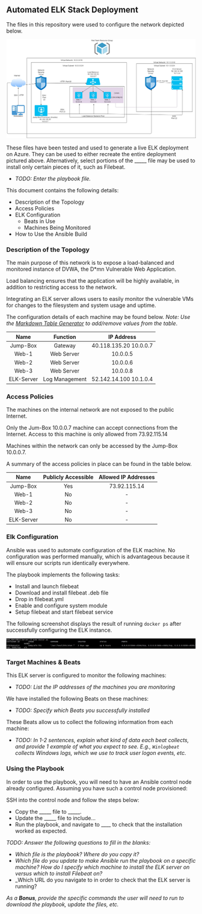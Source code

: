 ## Automated ELK Stack Deployment

The files in this repository were used to configure the network depicted below.

![Red Team Network Diagram](Images/Network_Diagram.jpg)

These files have been tested and used to generate a live ELK deployment on Azure. They can be used to either recreate the entire deployment pictured above. Alternatively, select portions of the _____ file may be used to install only certain pieces of it, such as Filebeat.

  - _TODO: Enter the playbook file._

This document contains the following details:
- Description of the Topology
- Access Policies
- ELK Configuration
  - Beats in Use
  - Machines Being Monitored
- How to Use the Ansible Build


### Description of the Topology

The main purpose of this network is to expose a load-balanced and monitored instance of DVWA, the D*mn Vulnerable Web Application.

Load balancing ensures that the application will be highly available, in addition to restricting access to the network.

Integrating an ELK server allows users to easily monitor the vulnerable VMs for changes to the filesystem and system usage and uptime.

The configuration details of each machine may be found below.
_Note: Use the [Markdown Table Generator](http://www.tablesgenerator.com/markdown_tables) to add/remove values from the table_.

|    Name    |    Function    |       IP Address       |
|:----------:|:--------------:|:----------------------:|
|  Jump-Box  |     Gateway    | 40.118.135.20 10.0.0.7 |
|    Web-1   |   Web Server   |        10.0.0.5        |
|    Web-2   |   Web Server   |        10.0.0.6        |
|    Web-3   |   Web Server   |        10.0.0.8        |
| ELK-Server | Log Management | 52.142.14.100 10.1.0.4 |

### Access Policies

The machines on the internal network are not exposed to the public Internet. 

Only the Jum-Box 10.0.0.7 machine can accept connections from the Internet. Access to this machine is only allowed from 73.92.115.14

Machines within the network can only be accessed by the Jump-Box 10.0.0.7.

A summary of the access policies in place can be found in the table below.

|    Name    | Publicly Accessible | Allowed IP Addresses |
|:----------:|:-------------------:|:--------------------:|
|  Jump-Box  |         Yes         |     73.92.115.14     |
|    Web-1   |          No         |           -          |
|    Web-2   |          No         |           -          |
|    Web-3   |          No         |           -          |
| ELK-Server |          No         |           -          |

### Elk Configuration

Ansible was used to automate configuration of the ELK machine. No configuration was performed manually, which is advantageous because it will ensure our scripts run identically everywhere. 

The playbook implements the following tasks:
- Install and launch filebeat
- Download and install filebeat .deb file
- Drop in filebeat.yml
- Enable and configure system module
- Setup filebeat and start filebeat service

The following screenshot displays the result of running `docker ps` after successfully configuring the ELK instance.

!["docker ps" output](Images/docker_ps.jpg)

### Target Machines & Beats
This ELK server is configured to monitor the following machines:
- _TODO: List the IP addresses of the machines you are monitoring_

We have installed the following Beats on these machines:
- _TODO: Specify which Beats you successfully installed_

These Beats allow us to collect the following information from each machine:
- _TODO: In 1-2 sentences, explain what kind of data each beat collects, and provide 1 example of what you expect to see. E.g., `Winlogbeat` collects Windows logs, which we use to track user logon events, etc._

### Using the Playbook
In order to use the playbook, you will need to have an Ansible control node already configured. Assuming you have such a control node provisioned: 

SSH into the control node and follow the steps below:
- Copy the _____ file to _____.
- Update the _____ file to include...
- Run the playbook, and navigate to ____ to check that the installation worked as expected.

_TODO: Answer the following questions to fill in the blanks:_
- _Which file is the playbook? Where do you copy it?_
- _Which file do you update to make Ansible run the playbook on a specific machine? How do I specify which machine to install the ELK server on versus which to install Filebeat on?_
- _Which URL do you navigate to in order to check that the ELK server is running?

_As a **Bonus**, provide the specific commands the user will need to run to download the playbook, update the files, etc._
